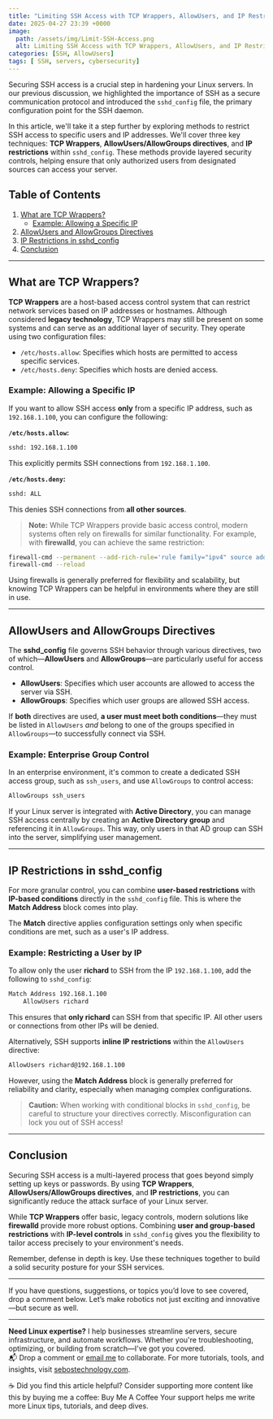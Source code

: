 ```yaml
---
title: "Limiting SSH Access with TCP Wrappers, AllowUsers, and IP Restrictions "
date: 2025-04-27 23:39 +0000
image:
  path: /assets/img/Limit-SSH-Access.png
  alt: Limiting SSH Access with TCP Wrappers, AllowUsers, and IP Restrictions
categories: [SSH, AllowUsers]
tags: [ SSH, servers, cybersecurity]
---
```


Securing SSH access is a crucial step in hardening your Linux servers. In our previous discussion, we highlighted the importance of SSH as a secure communication protocol and introduced the `sshd_config` file, the primary configuration point for the SSH daemon. 

In this article, we'll take it a step further by exploring methods to restrict SSH access to specific users and IP addresses. We'll cover three key techniques: **TCP Wrappers**, **AllowUsers/AllowGroups directives**, and **IP restrictions** within `sshd_config`. These methods provide layered security controls, helping ensure that only authorized users from designated sources can access your server.

## Table of Contents
1. [What are TCP Wrappers?](#what-are-tcp-wrappers)
   - [Example: Allowing a Specific IP](#example-allowing-a-specific-ip)
2. [AllowUsers and AllowGroups Directives](#allowusers-and-allowgroups-directives)
3. [IP Restrictions in sshd_config](#ip-restrictions-in-sshd_config)
4. [Conclusion](#conclusion)

---

## What are TCP Wrappers?

**TCP Wrappers** are a host-based access control system that can restrict network services based on IP addresses or hostnames. Although considered **legacy technology**, TCP Wrappers may still be present on some systems and can serve as an additional layer of security. They operate using two configuration files:

- `/etc/hosts.allow`: Specifies which hosts are permitted to access specific services.
- `/etc/hosts.deny`: Specifies which hosts are denied access.

### Example: Allowing a Specific IP

If you want to allow SSH access **only** from a specific IP address, such as `192.168.1.100`, you can configure the following:

**`/etc/hosts.allow`:**
```bash
sshd: 192.168.1.100
```
This explicitly permits SSH connections from `192.168.1.100`.

**`/etc/hosts.deny`:**
```bash
sshd: ALL
```
This denies SSH connections from **all other sources**.

> **Note:** While TCP Wrappers provide basic access control, modern systems often rely on firewalls for similar functionality. For example, with **firewalld**, you can achieve the same restriction:

```bash
firewall-cmd --permanent --add-rich-rule='rule family="ipv4" source address="192.168.1.100" service name="ssh" accept'
firewall-cmd --reload
```

Using firewalls is generally preferred for flexibility and scalability, but knowing TCP Wrappers can be helpful in environments where they are still in use.

---

## AllowUsers and AllowGroups Directives

The **sshd_config** file governs SSH behavior through various directives, two of which—**AllowUsers** and **AllowGroups**—are particularly useful for access control.

- **AllowUsers**: Specifies which user accounts are allowed to access the server via SSH.
- **AllowGroups**: Specifies which user groups are allowed SSH access.

If **both** directives are used, **a user must meet both conditions**—they must be listed in `AllowUsers` *and* belong to one of the groups specified in `AllowGroups`—to successfully connect via SSH.

### Example: Enterprise Group Control

In an enterprise environment, it's common to create a dedicated SSH access group, such as `ssh_users`, and use `AllowGroups` to control access:

```bash
AllowGroups ssh_users
```

If your Linux server is integrated with **Active Directory**, you can manage SSH access centrally by creating an **Active Directory group** and referencing it in `AllowGroups`. This way, only users in that AD group can SSH into the server, simplifying user management.

---

## IP Restrictions in sshd_config

For more granular control, you can combine **user-based restrictions** with **IP-based conditions** directly in the `sshd_config` file. This is where the **Match Address** block comes into play.

The **Match** directive applies configuration settings only when specific conditions are met, such as a user's IP address.

### Example: Restricting a User by IP

To allow only the user **richard** to SSH from the IP `192.168.1.100`, add the following to `sshd_config`:

```bash
Match Address 192.168.1.100
    AllowUsers richard
```

This ensures that **only richard** can SSH from that specific IP. All other users or connections from other IPs will be denied.

Alternatively, SSH supports **inline IP restrictions** within the `AllowUsers` directive:

```bash
AllowUsers richard@192.168.1.100
```

However, using the **Match Address** block is generally preferred for reliability and clarity, especially when managing complex configurations.

> **Caution:** When working with conditional blocks in `sshd_config`, be careful to structure your directives correctly. Misconfiguration can lock you out of SSH access!

---

## Conclusion

Securing SSH access is a multi-layered process that goes beyond simply setting up keys or passwords. By using **TCP Wrappers**, **AllowUsers/AllowGroups directives**, and **IP restrictions**, you can significantly reduce the attack surface of your Linux server.

While **TCP Wrappers** offer basic, legacy controls, modern solutions like **firewalld** provide more robust options. Combining **user and group-based restrictions** with **IP-level controls** in `sshd_config` gives you the flexibility to tailor access precisely to your environment's needs.

Remember, defense in depth is key. Use these techniques together to build a solid security posture for your SSH services.

--- 

If you have questions, suggestions, or topics you’d love to see covered, drop a comment below. Let’s make robotics not just exciting and innovative—but secure as well.

---
**Need Linux expertise?** I help businesses streamline servers, secure infrastructure, and automate workflows. Whether you're troubleshooting, optimizing, or building from scratch—I've got you covered.  
📬 Drop a comment or [email me](mailto:info@sebostechnology.com) to collaborate. For more tutorials, tools, and insights, visit [sebostechnology.com](https://sebostechnology.com).

☕ Did you find this article helpful?
Consider supporting more content like this by buying me a coffee:
Buy Me A Coffee
Your support helps me write more Linux tips, tutorials, and deep dives.